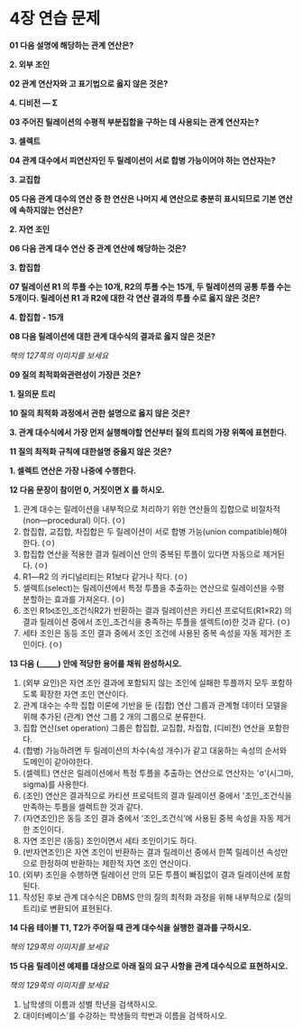 # 4장 연습 문제

**01 다음 설명에 해당하는 관계 연산은?**

**2. 외부 조인**

**02 관계 연산자와 고 표기법으로 옳지 않은 것은?**

**4. 디비전 — Σ**

**03 주어진 릴레이션의 수평적 부분집합을 구하는 데 사용되는 관계 연산자는?**

**3. 셀렉트**

**04 관계 대수에서 피연산자인 두 릴레이션이 서로 합병 가능이어야 하는 연산자는?**

**3. 교집합**

**05 다음 관계 대수의 연산 중 한 연산은 나머지 세 연산으로 충분히 표시되므로 기본 연산에 속하지않는 연산은?**

**2. 자연 조인**

**06 다음 관계 대수 연산 중 관계 연산에 해당하는 것은?**

**3. 합집합**

**07 릴레이션 R1 의 투플 수는 10개, R2의 투폴 수는 15개, 두 릴레이션의 공통 투플 수는 5개이다. 릴레이션 R1 과 R2에 대한 각 연산 결과의 투플 수로 옳지 않은 것은?**

**4. 합집합 - 15개**

**08 다음 릴레이션에 대한 관계 대수식의 결과로 옳지 않은 것은?**

_책의 127쪽의 이미지를 보세요_

**09 질의 최적화와관련성이 가장큰 것은?**

**1. 질의문 트리**

**10 질의 최적화 과정에서 관한 설명으로 옳지 않은 것은?**

**3. 관계 대수식에서 가장 먼저 실행해야할 연산부터 질의 트리의 가장 위쪽에 표현한다.**

**11 질의 최적화 규칙에 대한설명 중옳지 않은 것은?**

**1. 셀렉트 연산은 가장 나중에 수행한다.**

**12 다음 문장이 참이먼 0, 거짓이면 X 를 하시오.**

1. 관계 대수는 릴레이션을 내부적으로 처리하기 위한 연산들의 집합으로 비절차적 (non―procedural) 이다. (ㅇ)
2. 합집합, 교집합, 차집합은 두 릴레이션이 서로 합병 가능(union compatible)해야 한다. (ㅇ)
3. 합집합 연산을 적용한 결과 릴레이션 안의 중복된 투플이 있다면 자동으로 제거된다. (ㅇ)
4. R1―R2 의 카디널리티는 R1보다 같거나 작다. (ㅇ)
5. 셀렉트(select)는 릴레이션에서 특정 투플을 추출하는 연산으로 릴레이션을 수평 분할하는 효과를 가져온다. (ㅇ)
6. 조인 R1⨝조인_조건식R2가 반환하는 결과 릴레이션은 카티션 프로덕트(R1×R2) 의 결과 릴레이션 중에서 조인_조건식을 충족하는 투플을 셀렉트(σ)한 것과 같다. (ㅇ)
7. 세타 조인은 동등 조인 결과 중에서 조인 조건에 사용된 중복 속성을 자동 제거한 조인이다. (ㅇ)

**13 다음 (_____) 안에 적당한 용어를 채워 완성하시오.**

1. (외부 요인)은 자연 조인 결과에 포함되지 않는 조인에 실패한 투플까지 모두 포함하도록 확장한 자연 조인 연산이다.
2. 관계 대수는 수학 집합 이론에 기반을 둔 (집합) 연산 그룹과 관계형 데이터 모델을 위해 추가된 (관계) 연산 그룹 2 개의 그룹으로 분류한다.
3. 집합 연산(set operation) 그룹은 합집합, 교집합, 차집합, (디비전) 연산을 포함한다.
4. (합병) 가능하려면 두 릴레이션의 차수(속성 개수)가 같고 대웅하는 속성의 순서와 도메인이 같아야한다.
5. (셀렉트) 연산은 릴레이션에서 특정 투플을 추출하는 연산으로 연산자는 'σ'(시그마, sigma)를 사용한다.
6. (조인) 연산은 결과적으로 카티션 프로덕트의 결과 릴레이션 중에서 '조인_조건식을 만족하는 투플을 셀렉트한 것과 같다.
7. (자연조인)은 동등 조인 결과 중에서 ‘조인_조건식’에 사용된 중복 속성을 자동 제거한 조인이다.
8. 자연 조인은 (동등) 조인이면서 세타 조인이기도 하다.
9. (반자연조인)은 자연 조인이 반환하는 결과 릴레이선 중에서 한쪽 릴레이션 속성만으로 한정하여 반환하는 제한적 자연 조인 연산이다.
10. (외부) 조인을 수행하면 릴레이션 안의 모든 투플이 빠짐없이 결과 릴레이션에 포함된다.
11. 작성된 후보 관계 대수식은 DBMS 안의 질의 최적화 과정을 위해 내부적으로 (질의 트리)로 변환되어 표현된다.

**14 다음 테이블 T1, T2가 주어질 때 관계 대수식을 실행한 결과를 구하시오.**

_책의 129쪽의 이미지를 보세요_

**15 다음 릴레이션 예제를 대상으로 아래 질의 요구 사항을 관계 대수식으로 표현하시오.**

_책의 129쪽의 이미지를 보세요_

1. 남학생의 이름과 성별 학년을 검색하시오.
2. 대이터베이스’를 수강하는 학생들의 학번과 이름을 검색하시오.
